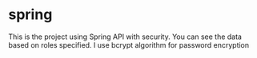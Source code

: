 # spring
This is the project using Spring API with security.
You can see the data based on roles specified.
I use bcrypt algorithm for password encryption
